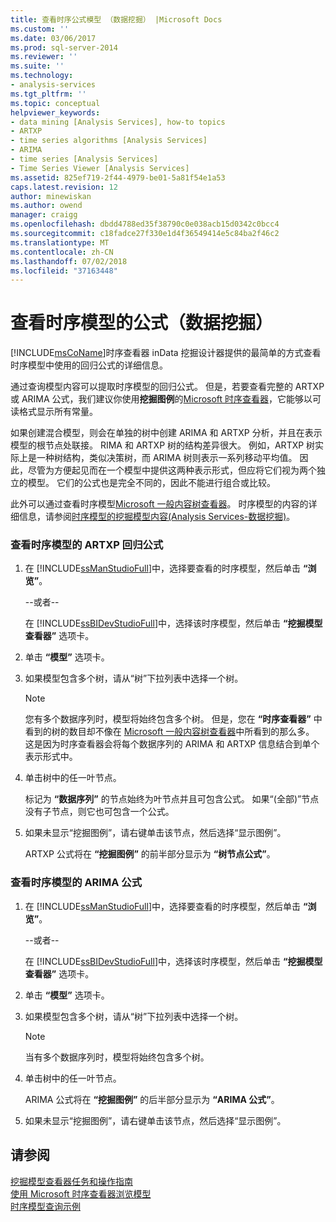 ```yaml
---
title: 查看时序公式模型 （数据挖掘） |Microsoft Docs
ms.custom: ''
ms.date: 03/06/2017
ms.prod: sql-server-2014
ms.reviewer: ''
ms.suite: ''
ms.technology:
- analysis-services
ms.tgt_pltfrm: ''
ms.topic: conceptual
helpviewer_keywords:
- data mining [Analysis Services], how-to topics
- ARTXP
- time series algorithms [Analysis Services]
- ARIMA
- time series [Analysis Services]
- Time Series Viewer [Analysis Services]
ms.assetid: 825ef719-2f44-4979-be01-5a81f54e1a53
caps.latest.revision: 12
author: minewiskan
ms.author: owend
manager: craigg
ms.openlocfilehash: dbdd4788ed35f38790c0e038acb15d0342c0bcc4
ms.sourcegitcommit: c18fadce27f330e1d4f36549414e5c84ba2f46c2
ms.translationtype: MT
ms.contentlocale: zh-CN
ms.lasthandoff: 07/02/2018
ms.locfileid: "37163448"
---
```

# <a name="view-the-formula-for-a-time-series-model-data-mining"></a>查看时序模型的公式（数据挖掘）
  [!INCLUDE[msCoName](../../includes/msconame-md.md)]时序查看器 inData 挖掘设计器提供的最简单的方式查看时序模型中使用的回归公式的详细信息。  
  
 通过查询模型内容可以提取时序模型的回归公式。 但是，若要查看完整的 ARTXP 或 ARIMA 公式，我们建议你使用**挖掘图例**的[Microsoft 时序查看器](browse-a-model-using-the-microsoft-time-series-viewer.md)，它能够以可读格式显示所有常量。  
  
 如果创建混合模型，则会在单独的树中创建 ARIMA 和 ARTXP 分析，并且在表示模型的根节点处联接。 RIMA 和 ARTXP 树的结构差异很大。 例如，ARTXP 树实际上是一种树结构，类似决策树，而 ARIMA 树则表示一系列移动平均值。 因此，尽管为方便起见而在一个模型中提供这两种表示形式，但应将它们视为两个独立的模型。 它们的公式也是完全不同的，因此不能进行组合或比较。  
  
 此外可以通过查看时序模型[Microsoft 一般内容树查看器](../microsoft-generic-content-tree-viewer-data-mining.md)。 时序模型的内容的详细信息，请参阅[时序模型的挖掘模型内容&#40;Analysis Services-数据挖掘&#41;](mining-model-content-for-time-series-models-analysis-services-data-mining.md)。  
  
### <a name="to-view-the-artxp-regression-formula-for-a-time-series-model"></a>查看时序模型的 ARTXP 回归公式  
  
1.  在 [!INCLUDE[ssManStudioFull](../../includes/ssmanstudiofull-md.md)]中，选择要查看的时序模型，然后单击 **“浏览”**。  
  
     --或者--  
  
     在 [!INCLUDE[ssBIDevStudioFull](../../includes/ssbidevstudiofull-md.md)]中，选择该时序模型，然后单击 **“挖掘模型查看器”** 选项卡。  
  
2.  单击 **“模型”** 选项卡。  
  
3.  如果模型包含多个树，请从“树”下拉列表中选择一个树。  
  
    > [!NOTE]  
    >  您有多个数据序列时，模型将始终包含多个树。 但是，您在 **“时序查看器”** 中看到的树的数目却不像在 [Microsoft 一般内容树查看器](../microsoft-generic-content-tree-viewer-data-mining.md)中所看到的那么多。 这是因为时序查看器会将每个数据序列的 ARIMA 和 ARTXP 信息结合到单个表示形式中。  
  
4.  单击树中的任一叶节点。  
  
     标记为 **“数据序列”** 的节点始终为叶节点并且可包含公式。 如果“(全部)”节点没有子节点，则它也可包含一个公式。  
  
5.  如果未显示“挖掘图例”，请右键单击该节点，然后选择“显示图例”。  
  
     ARTXP 公式将在 **“挖掘图例”** 的前半部分显示为 **“树节点公式”**。  
  
### <a name="to-view-the-arima-formula-for-a-time-series-model"></a>查看时序模型的 ARIMA 公式  
  
1.  在 [!INCLUDE[ssManStudioFull](../../includes/ssmanstudiofull-md.md)]中，选择要查看的时序模型，然后单击 **“浏览”**。  
  
     --或者--  
  
     在 [!INCLUDE[ssBIDevStudioFull](../../includes/ssbidevstudiofull-md.md)]中，选择该时序模型，然后单击 **“挖掘模型查看器”** 选项卡。  
  
2.  单击 **“模型”** 选项卡。  
  
3.  如果模型包含多个树，请从“树”下拉列表中选择一个树。  
  
    > [!NOTE]  
    >  当有多个数据序列时，模型将始终包含多个树。  
  
4.  单击树中的任一叶节点。  
  
     ARIMA 公式将在 **“挖掘图例”** 的后半部分显示为 **“ARIMA 公式”**。  
  
5.  如果未显示“挖掘图例”，请右键单击该节点，然后选择“显示图例”。  
  
## <a name="see-also"></a>请参阅  
 [挖掘模型查看器任务和操作指南](mining-model-viewer-tasks-and-how-tos.md)   
 [使用 Microsoft 时序查看器浏览模型](browse-a-model-using-the-microsoft-time-series-viewer.md)   
 [时序模型查询示例](time-series-model-query-examples.md)  
  
  
